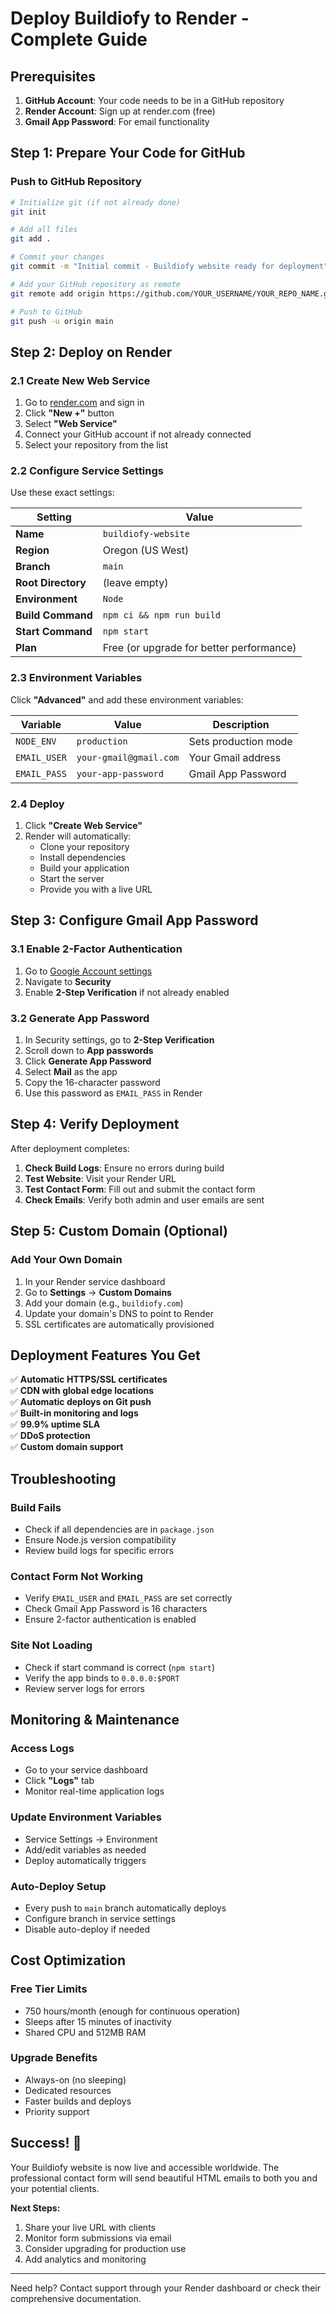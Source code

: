 # Deploy Buildiofy to Render - Complete Guide

## Prerequisites

1. **GitHub Account**: Your code needs to be in a GitHub repository
2. **Render Account**: Sign up at render.com (free)
3. **Gmail App Password**: For email functionality

## Step 1: Prepare Your Code for GitHub

### Push to GitHub Repository

```bash
# Initialize git (if not already done)
git init

# Add all files
git add .

# Commit your changes
git commit -m "Initial commit - Buildiofy website ready for deployment"

# Add your GitHub repository as remote
git remote add origin https://github.com/YOUR_USERNAME/YOUR_REPO_NAME.git

# Push to GitHub
git push -u origin main
```

## Step 2: Deploy on Render

### 2.1 Create New Web Service

1. Go to [render.com](https://render.com) and sign in
2. Click **"New +"** button
3. Select **"Web Service"**
4. Connect your GitHub account if not already connected
5. Select your repository from the list

### 2.2 Configure Service Settings

Use these exact settings:

| Setting | Value |
|---------|-------|
| **Name** | `buildiofy-website` |
| **Region** | Oregon (US West) |
| **Branch** | `main` |
| **Root Directory** | (leave empty) |
| **Environment** | `Node` |
| **Build Command** | `npm ci && npm run build` |
| **Start Command** | `npm start` |
| **Plan** | Free (or upgrade for better performance) |

### 2.3 Environment Variables

Click **"Advanced"** and add these environment variables:

| Variable | Value | Description |
|----------|-------|-------------|
| `NODE_ENV` | `production` | Sets production mode |
| `EMAIL_USER` | `your-gmail@gmail.com` | Your Gmail address |
| `EMAIL_PASS` | `your-app-password` | Gmail App Password |

### 2.4 Deploy

1. Click **"Create Web Service"**
2. Render will automatically:
   - Clone your repository
   - Install dependencies
   - Build your application
   - Start the server
   - Provide you with a live URL

## Step 3: Configure Gmail App Password

### 3.1 Enable 2-Factor Authentication
1. Go to [Google Account settings](https://myaccount.google.com/)
2. Navigate to **Security**
3. Enable **2-Step Verification** if not already enabled

### 3.2 Generate App Password
1. In Security settings, go to **2-Step Verification**
2. Scroll down to **App passwords**
3. Click **Generate App Password**
4. Select **Mail** as the app
5. Copy the 16-character password
6. Use this password as `EMAIL_PASS` in Render

## Step 4: Verify Deployment

After deployment completes:

1. **Check Build Logs**: Ensure no errors during build
2. **Test Website**: Visit your Render URL
3. **Test Contact Form**: Fill out and submit the contact form
4. **Check Emails**: Verify both admin and user emails are sent

## Step 5: Custom Domain (Optional)

### Add Your Own Domain
1. In your Render service dashboard
2. Go to **Settings** → **Custom Domains**
3. Add your domain (e.g., `buildiofy.com`)
4. Update your domain's DNS to point to Render
5. SSL certificates are automatically provisioned

## Deployment Features You Get

✅ **Automatic HTTPS/SSL certificates**  
✅ **CDN with global edge locations**  
✅ **Automatic deploys on Git push**  
✅ **Built-in monitoring and logs**  
✅ **99.9% uptime SLA**  
✅ **DDoS protection**  
✅ **Custom domain support**  

## Troubleshooting

### Build Fails
- Check if all dependencies are in `package.json`
- Ensure Node.js version compatibility
- Review build logs for specific errors

### Contact Form Not Working
- Verify `EMAIL_USER` and `EMAIL_PASS` are set correctly
- Check Gmail App Password is 16 characters
- Ensure 2-factor authentication is enabled

### Site Not Loading
- Check if start command is correct (`npm start`)
- Verify the app binds to `0.0.0.0:$PORT`
- Review server logs for errors

## Monitoring & Maintenance

### Access Logs
- Go to your service dashboard
- Click **"Logs"** tab
- Monitor real-time application logs

### Update Environment Variables
- Service Settings → Environment
- Add/edit variables as needed
- Deploy automatically triggers

### Auto-Deploy Setup
- Every push to `main` branch automatically deploys
- Configure branch in service settings
- Disable auto-deploy if needed

## Cost Optimization

### Free Tier Limits
- 750 hours/month (enough for continuous operation)
- Sleeps after 15 minutes of inactivity
- Shared CPU and 512MB RAM

### Upgrade Benefits
- Always-on (no sleeping)
- Dedicated resources
- Faster builds and deploys
- Priority support

## Success! 🎉

Your Buildiofy website is now live and accessible worldwide. The professional contact form will send beautiful HTML emails to both you and your potential clients.

**Next Steps:**
1. Share your live URL with clients
2. Monitor form submissions via email
3. Consider upgrading for production use
4. Add analytics and monitoring

---

Need help? Contact support through your Render dashboard or check their comprehensive documentation.